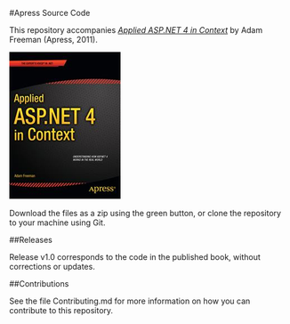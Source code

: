 #Apress Source Code

This repository accompanies [*Applied ASP.NET 4 in Context*](http://www.apress.com/9781430234678) by Adam Freeman (Apress, 2011).

![Cover image](9781430234678.jpg)

Download the files as a zip using the green button, or clone the repository to your machine using Git.

##Releases

Release v1.0 corresponds to the code in the published book, without corrections or updates.

##Contributions

See the file Contributing.md for more information on how you can contribute to this repository.
